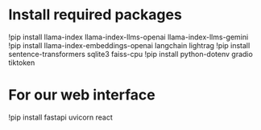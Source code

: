 # Install required packages
!pip install llama-index llama-index-llms-openai llama-index-llms-gemini 
!pip install llama-index-embeddings-openai langchain lightrag
!pip install sentence-transformers sqlite3 faiss-cpu
!pip install python-dotenv gradio tiktoken

# For our web interface
!pip install fastapi uvicorn react